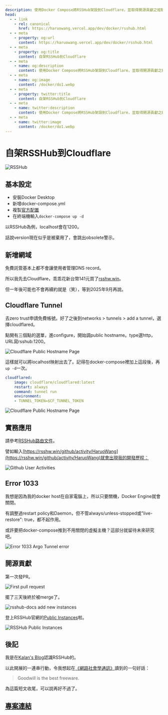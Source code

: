 ```yaml
---
description: 使用Docker Compose將RSSHub架設到Cloudflare，並取得開源貢獻之經驗分享
head:
  - - link
    - rel: canonical
      href: https://haruowang.vercel.app/dev/docker/rsshub.html
  - - meta
    - property: og:url
      content: https://haruowang.vercel.app/dev/docker/rsshub.html
  - - meta
    - property: og:title
      content: 自架RSSHub到Cloudflare
  - - meta
    - name: og:description
      content: 使用Docker Compose將RSSHub架設到Cloudflare，並取得開源貢獻之經驗分享
  - - meta
    - name: og:image
      content: /docker/do1.webp
  - - meta
    - property: twitter:title
      content: 自架RSSHub到Cloudflare
  - - meta
    - name: twitter:description
      content: 使用Docker Compose將RSSHub架設到Cloudflare，並取得開源貢獻之經驗分享
  - - meta
    - name: twitter:image
      content: /docker/do1.webp
---
```


# 自架RSSHub到Cloudflare

<p><Badge type="info" text="🌿 Budding" /></P>

![RSSHub](/docker/do1.webp)

## 基本設定

- 安裝Docker Desktop
- 新增docker-compose.yml
- 複製[官方配置](https://github.com/DIYgod/RSSHub/blob/master/docker-compose.yml)
- 在終端機輸入`docker-compose up -d`

以RSSHub為例，localhost會在1200。

話說version現在似乎是被棄用了，會跳出obsolete警示。

## 新增網域

免費託管基本上都不會讓使用者管理DNS record。

所以我先去Cloudflare，乖乖花新台幣141元買了[rsshw.win](https://rsshw.win/)。

但一年後可能也不會再續約就是（笑），等到2025年9月再說。

## Cloudflare Tunnel

去zero trust申請免費帳號。好了之後到networks > tunnels > add a tunnel，選擇cloudflared。

點開有三個點的選單，進configure，開始調public hostname。type選http，URL寫rsshub:1200。

![Cloudflare Public Hostname Page](/docker/do2.webp)

這樣就可以將localhost映射出去了。記得在docker-compose裡加上這段後，再`up -d`一次。

```yml
cloudflared:
    image: cloudflare/cloudflared:latest
    restart: always
    command: tunnel run
    environment:
    - TUNNEL_TOKEN=$CF_TUNNEL_TOKEN
```

![Cloudflare Public Hostname Page](/docker/do3.webp)

## 實務應用

請參考[RSSHub路由文件](https://docs.rsshub.app/routes/popular)。

譬如輸入[https://rsshw.win/github/activity/HaruoWang](https://rsshw.win/github/activity/HaruoWang)就會出現我的開發歷程：

![Github User Activities ](/docker/do4.webp)

## Error 1033

我想是因為我的docker host在自家電腦上，所以只要關機，Docker Engine就會關閉。

有調整過restart policy和Daemon，但不管always/unless-stopped或"live-restore": true，都不起作用。

或許要把docker-compose推到不用關閉的虛擬主機？這部分就留待未來研究吧。

![Error 1033 Argo Tunnel error](/docker/do5.webp)

## 開源貢獻

第一次發PR。

![First pull request](/docker/do6.webp)

擺了三天後終於被merge了。

![rsshub-docs add new instances](/docker/do7.webp)

登上RSSHub官網的[Public Instances](https://docs.rsshub.app/guide/instances)啦。

![RSSHub Public Instances](/docker/do8.webp)

## 後記

我是在[Kalan's Blog](https://blog.kalan.dev/posts/rss-revival-and-attention)認識RSSHub的。

以此開展的一連串行動，令我想起在[《網路社會學通訊》](https://www.nhu.edu.tw/~society/e-j/81/81-07.htm)讀到的一句好話：

> Goodwill is the best freeware.

為這篇短文收尾，可以說再好不過了。

## [專案連結](https://github.com/HaruoWang/rsshw)